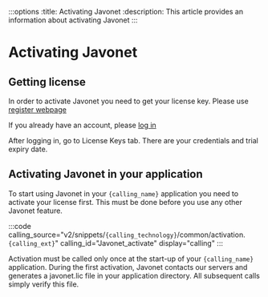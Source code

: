 :::options
:title: Activating Javonet
:description: This article provides an information about activating Javonet
:::

# Activating Javonet

## Getting license

In order to activate Javonet you need to get your license key. Please use [register webpage](https://my.javonet.com/signup/?type=free) 

If you already have an account, please [log in](https://my.javonet.com/signin/) 

After logging in, go to License Keys tab. There are your credentials and trial expiry date.

## Activating Javonet in your application

To start using Javonet in your `{calling_name}` application you need to activate your license first. This must be done before you use any other Javonet feature.

:::code 
calling_source="v2/snippets/`{calling_technology}`/common/activation.`{calling_ext}`" 
calling_id="Javonet_activate"
display="calling"
:::

Activation must be called only once at the start-up of your `{calling_name}` application. During the first activation, Javonet contacts our servers and generates a javonet.lic file in your application directory. All subsequent calls simply verify this file.
